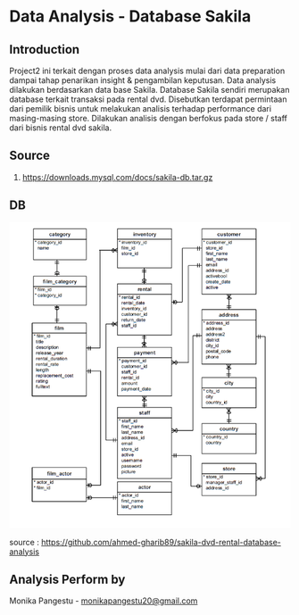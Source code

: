 # Data Analysis - Database Sakila
## Introduction
Project2 ini terkait dengan proses data analysis mulai dari data preparation dampai tahap penarikan insight & pengambilan keputusan. Data analysis dilakukan berdasarkan data base Sakila. Database Sakila sendiri merupakan database terkait transaksi pada rental dvd. Disebutkan terdapat permintaan dari pemilik bisnis untuk melakukan analisis terhadap performance dari masing-masing store. Dilakukan analisis dengan berfokus pada store / staff dari bisnis rental dvd sakila.

## Source
1. https://downloads.mysql.com/docs/sakila-db.tar.gz

## DB 
   ![Alt](https://github.com/monikapangestu/purwadhika_project/blob/2a69658de2696dd618f18d17a07207a3ab379de0/image/erd%20.png "Title")
   
   source : https://github.com/ahmed-gharib89/sakila-dvd-rental-database-analysis

## Analysis Perform by
Monika Pangestu - monikapangestu20@gmail.com
